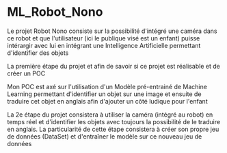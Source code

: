 # ML_Robot_Nono
 Le projet Robot Nono consiste sur la possibilité d'intégré une caméra dans ce robot et que l'utilisateur (ici le publique visé est un enfant) puisse intérargir avec lui en intégrant une Intelligence Artificielle permettant d'identifier des objets

La première étape du projet et afin de savoir si ce projet est réalisable et de créer un POC

Mon POC est axé sur l'utilisation d'un Modèle pré-entrainé de Machine Learning permettant d'identifier un objet sur une image et ensuite de traduire cet objet 
en anglais afin d'ajouter un côté ludique pour l'enfant

La 2e étape du projet consistera à utiliser la caméra (intégré au robot) en temps réel et d'identifier les objets avec toujours la possibilité de le traduire en anglais.
La particularité de cette étape consistera à créer son propre jeu de données (DataSet) et d'entraîner le modèle sur ce nouveau jeu de données